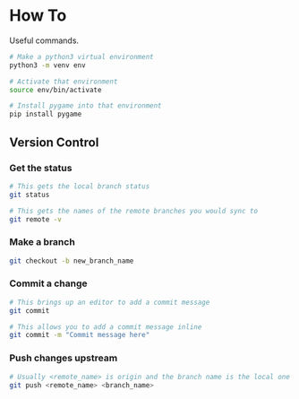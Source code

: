 # How To
Useful commands.

```bash
# Make a python3 virtual environment
python3 -m venv env

# Activate that environment
source env/bin/activate

# Install pygame into that environment
pip install pygame
```

## Version Control
### Get the status
```bash
# This gets the local branch status
git status

# This gets the names of the remote branches you would sync to
git remote -v
```

### Make a branch
```bash
git checkout -b new_branch_name
```

### Commit a change
```bash
# This brings up an editor to add a commit message
git commit

# This allows you to add a commit message inline
git commit -m "Commit message here"
```

### Push changes upstream
```bash
# Usually <remote_name> is origin and the branch name is the local one you are on
git push <remote_name> <branch_name>
```
